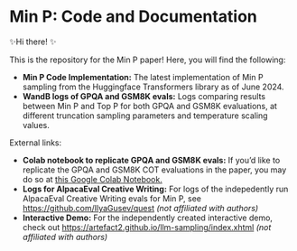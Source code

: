 # Min P: Code and Documentation
✨Hi there! ✨

This is the repository for the Min P paper! Here, you will find the following:
- **Min P Code Implementation:** The latest implementation of Min P sampling from the Huggingface Transformers library as of June 2024.
- **WandB logs of GPQA and GSM8K evals:** Logs comparing results between Min P and Top P for both GPQA and GSM8K evaluations, at different truncation sampling parameters and temperature scaling values.

External links:
- **Colab notebook to replicate GPQA and GSM8K evals:** If you’d like to replicate the GPQA and GSM8K COT evaluations in the paper, you may do so at  [this Google Colab Notebook.](https://colab.research.google.com/drive/1lpBoRzw273VXOECaz8AXGJlqI3wuYrEM)
- **Logs for AlpacaEval Creative Writing:** For logs of the indepedently run AlpacaEval Creative Writing evals for Min P, see https://github.com/IlyaGusev/quest _(not affiliated with authors)_
- **Interactive Demo:** For the independently created interactive demo, check out https://artefact2.github.io/llm-sampling/index.xhtml _(not affiliated with authors)_
